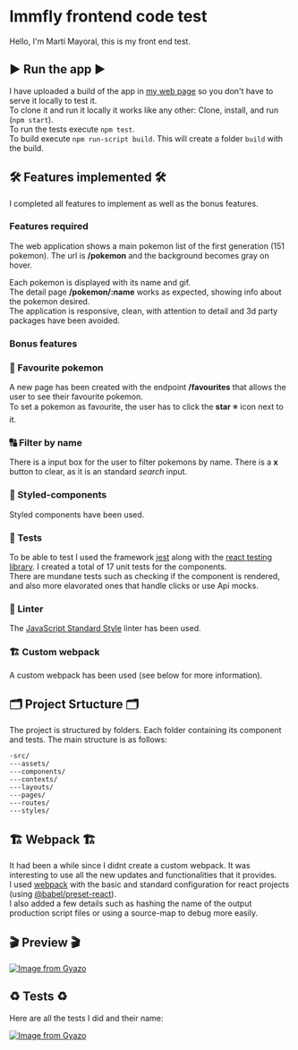 
# Immfly frontend code test

Hello, I'm Martí Mayoral, this is my front end test.

## ▶️ Run the app ▶️

I have uploaded a build of the app in [my web page](https://www.martimayo.com/demo/immfly/) so you don't have to serve it locally to test it. <br />
To clone it and run it locally it works like any other: Clone, install, and run (`npm start`). <br />
To run the tests execute  `npm test`. <br />
To build execute `npm run-script build`. This will create a folder `build` with the build.

## 🛠️ Features implemented 🛠️

I completed all features to implement as well as the bonus features.

### Features required

The web application shows a main pokemon list of the first generation (151 pokemon). The url is **/pokemon** and the background becomes gray on hover.

Each pokemon is displayed with its name and gif. <br />
The detail page **/pokemon/:name** works as expected, showing info about the pokemon desired. <br />
The application is responsive, clean, with attention to detail and 3d party packages have been avoided.

### Bonus features

### 🌟 Favourite pokemon

A new page has been created with the endpoint **/favourites** that allows the user to see their favourite pokemon. <br />
To set a pokemon as favourite, the user has to click the **star ⭐** icon next to it.

### 🔠 Filter by name

There is a input box for the user to filter pokemons by name. There is a **x** button to clear, as it is an standard *search* input.

### 💅 Styled-components

Styled components have been used.

### 🚦 Tests

To be able to test I used the framework [jest](https://jestjs.io/) along with the [react testing library](https://testing-library.com/docs/react-testing-library/intro/). I created a total of 17 unit tests for the components. <br />
There are mundane tests such as checking if the component is rendered, and also more elavorated ones that handle clicks or use Api mocks.

### 📃 Linter

The [JavaScript Standard Style](https://standardjs.com/) linter has been used.

### 🏗️ Custom webpack

A custom webpack has been used (see below for more information).

## 🗂️ Project Srtucture 🗂️

The project is structured by folders. Each folder containing its component and tests. The main structure is as follows:
```
-src/
---assets/
---components/
---contexts/
---layouts/
---pages/
---routes/
---styles/
``` 

## 🏗️ Webpack 🏗️

It had been a while since I didnt create a custom webpack. It was interesting to use all the new updates and functionalities that it provides. <br />
I used [webpack](https://webpack.js.org/) with the basic and standard configuration for react projects (using [@babel/preset-react](https://babeljs.io/docs/babel-preset-react)). <br />
I also added a few details such as hashing the name of the output production script files or using a source-map to debug more easily.

## 🎬 Preview 🎬

[![Image from Gyazo](https://i.gyazo.com/18120a37763c79a1d67fdc4ad8c5579a.gif)](https://gyazo.com/18120a37763c79a1d67fdc4ad8c5579a)

## ♻️ Tests ♻️

Here are all the tests I did and their name:

[![Image from Gyazo](https://i.gyazo.com/462c58780648e7c68a69c1add34303c5.png)](https://gyazo.com/462c58780648e7c68a69c1add34303c5)
